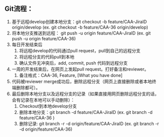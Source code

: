 ## Git流程：

1. 基于远程develop创建本地分支：git checkout -b feature/CAA-JiraID origin/develop (ex. git checkout -b feature/CAA-36 origin/develop) 
2. 将本地分支推送到远程： git push -u origin feature/CAA-JiraID (ex. git push -u origin feature/CAA-36)
3. 每日开发结束后 
   1. 将远程develop的代码通过pull request，pull到自己的远程分支
   2. 将远程分支的代码pull到本地
   3. 确认文件无冲突后，add, commit, push 代码到远程分支
4. 一周的开发结束后，在网页上发起pull request。打好备注和reviewer。
   1. 备注格式：CAA-36, Feature, [What you have done]
5. 代码被reviewer merge成功后，删除远程分支（网页上直接删除或者本地终端删除都可）。
6. 最后删除本地分支以及远程分支的记录（如果直接用网页删除远程分支的话，会有记录在本地可以手动删除）：
   1. Checkout到本地develop分支
   2. 删除本地分支：git branch -d feature/CAA-JiraID (ex. git branch -d feature/CAA-36 )
   3. 删除记录: git branch -r -d origin/feature/CAA-JiraID (ex. git branch -r -d origin/feature/CAA-36)